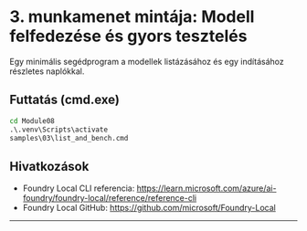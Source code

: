 <!--
CO_OP_TRANSLATOR_METADATA:
{
  "original_hash": "ed8edea2fc43898c2537130fb3ae6878",
  "translation_date": "2025-09-23T01:20:47+00:00",
  "source_file": "Module08/samples/03/README.md",
  "language_code": "hu"
}
-->
# 3. munkamenet mintája: Modell felfedezése és gyors tesztelés

Egy minimális segédprogram a modellek listázásához és egy indításához részletes naplókkal.

## Futtatás (cmd.exe)
```cmd
cd Module08
.\.venv\Scripts\activate
samples\03\list_and_bench.cmd
```

## Hivatkozások
- Foundry Local CLI referencia: https://learn.microsoft.com/azure/ai-foundry/foundry-local/reference/reference-cli
- Foundry Local GitHub: https://github.com/microsoft/Foundry-Local

---

